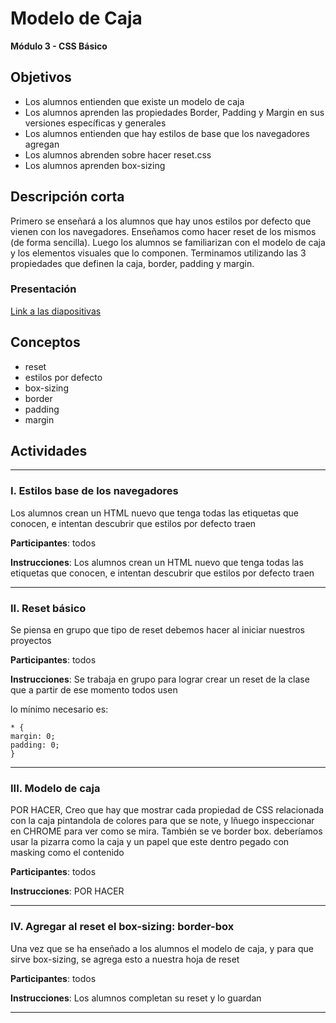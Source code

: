 # Modelo de Caja

**Módulo 3 - CSS Básico**

## Objetivos

- Los alumnos entienden que existe un modelo de caja
- Los alumnos aprenden las propiedades Border, Padding y Margin en sus versiones específicas y generales
- Los alumnos entienden que hay estilos de base que los navegadores agregan
- Los alumnos abrenden sobre hacer reset.css
- Los alumnos aprenden box-sizing

## Descripción corta

Primero se enseñará a los alumnos que hay unos estilos por defecto que vienen con los navegadores.
Enseñamos como hacer reset de los mismos (de forma sencilla).
Luego los alumnos se familiarizan con el modelo de caja y los elementos visuales que lo componen. 
Terminamos utilizando las 3 propiedades que definen la caja, border, padding y margin.

### Presentación

[Link a las diapositivas]()

## Conceptos

- reset
- estilos por defecto
- box-sizing
- border
- padding 
- margin

## Actividades

---

### I. Estilos base de los navegadores

Los alumnos crean un HTML nuevo que tenga todas las etiquetas que conocen, e intentan descubrir que estilos por defecto traen

**Participantes**: todos

**Instrucciones**: Los alumnos crean un HTML nuevo que tenga todas las etiquetas que conocen, e intentan descubrir que estilos por defecto traen


---

### II. Reset básico

Se piensa en grupo que tipo de reset debemos hacer al iniciar nuestros proyectos

**Participantes**: todos

**Instrucciones**: Se trabaja en grupo para lograr crear un reset de la clase que a partir de ese momento todos usen

lo mínimo necesario es:

```
* {
margin: 0;
padding: 0;
}

```
--------

### III. Modelo de caja 

POR HACER, Creo que hay que mostrar cada propiedad de CSS relacionada con la caja pintandola de colores para que se note, y lñuego inspeccionar en CHROME para ver como se mira. También se ve border box.
deberíamos usar la pizarra como la caja y un papel que este dentro pegado con masking como el contenido

**Participantes**: todos

**Instrucciones**: POR HACER


---


### IV. Agregar al reset el box-sizing: border-box

Una vez que se ha enseñado a los alumnos el modelo de caja, y para que sirve box-sizing, se agrega esto a nuestra hoja de reset

**Participantes**: todos

**Instrucciones**: Los alumnos completan su reset y lo guardan


---

